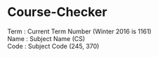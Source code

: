 # Course-Checker

Term : Current Term Number (Winter 2016 is 1161) <br>
Name : Subject Name (CS)  <br>
Code : Subject Code (245, 370)  <br>
